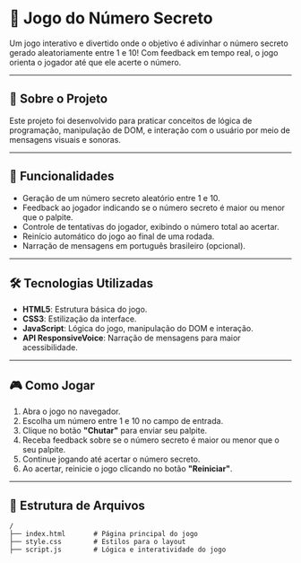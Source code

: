# 🎲 Jogo do Número Secreto

Um jogo interativo e divertido onde o objetivo é adivinhar o número secreto gerado aleatoriamente entre 1 e 10! Com feedback em tempo real, o jogo orienta o jogador até que ele acerte o número.

---

## 📝 Sobre o Projeto

Este projeto foi desenvolvido para praticar conceitos de lógica de programação, manipulação de DOM, e interação com o usuário por meio de mensagens visuais e sonoras. 

---

## 🚀 Funcionalidades

- Geração de um número secreto aleatório entre 1 e 10.
- Feedback ao jogador indicando se o número secreto é maior ou menor que o palpite.
- Controle de tentativas do jogador, exibindo o número total ao acertar.
- Reinício automático do jogo ao final de uma rodada.
- Narração de mensagens em português brasileiro (opcional).

---

## 🛠️ Tecnologias Utilizadas

- **HTML5**: Estrutura básica do jogo.
- **CSS3**: Estilização da interface.
- **JavaScript**: Lógica do jogo, manipulação do DOM e interação.
- **API ResponsiveVoice**: Narração de mensagens para maior acessibilidade.

---

## 🎮 Como Jogar

1. Abra o jogo no navegador.
2. Escolha um número entre 1 e 10 no campo de entrada.
3. Clique no botão **"Chutar"** para enviar seu palpite.
4. Receba feedback sobre se o número secreto é maior ou menor que o seu palpite.
5. Continue jogando até acertar o número secreto.
6. Ao acertar, reinicie o jogo clicando no botão **"Reiniciar"**.

---

## 📂 Estrutura de Arquivos

```plaintext
/
├── index.html       # Página principal do jogo
├── style.css        # Estilos para o layout
├── script.js        # Lógica e interatividade do jogo
